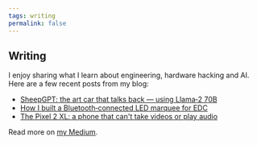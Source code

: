 ```yaml
---
tags: writing
permalink: false
---
```


## Writing

I enjoy sharing what I learn about engineering, hardware hacking and AI. Here are a few recent posts from my blog:

<ul class="blog-list">
<li><a href="https://aphex.cx/sheepgpt-the-art-car-that-talks-back-using-llama2-70b-b90e41ba72d2" target="_blank">SheepGPT: the art car that talks back — using Llama‑2 70B</a></li>
<li><a href="https://aphex.cx/how-i-built-a-bluetooth-connected-1-meter-wide-840-led-marquee-totem-for-edc-and-how-you-can" target="_blank">How I built a Bluetooth‑connected LED marquee for EDC</a></li>
<li><a href="https://aphex.cx/the-pixel-2xl-is-a-phone-that-cant-take-videos-or-play-audio" target="_blank">The Pixel 2 XL: a phone that can't take videos or play audio</a></li>
</ul>

Read more on [my Medium](https://aphex.cx).
